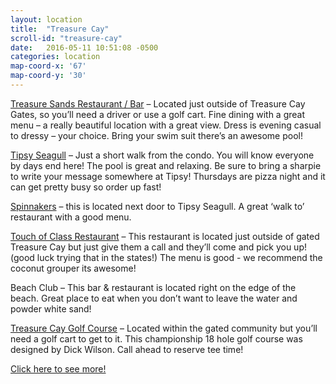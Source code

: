 ```yaml
---
layout: location
title:  "Treasure Cay"
scroll-id: "treasure-cay"
date:   2016-05-11 10:51:08 -0500
categories: location
map-coord-x: '67'
map-coord-y: '30'
---
```

[Treasure Sands Restaurant / Bar][treasure-sands] – Located just outside of Treasure Cay Gates, so you’ll need a driver or use a golf cart. Fine dining with a great menu – a really beautiful location with a great view. Dress is evening casual to dressy – your choice. Bring your swim suit there’s an awesome pool!

[Tipsy Seagull][tipsy-seagull] – Just a short walk from the condo. You will know everyone by days end here! The pool is great and relaxing. Be sure to bring a sharpie to write your message somewhere at Tipsy! Thursdays are pizza night and it can get pretty busy so order up fast!

[Spinnakers][spinnmakers] – this is located next door to Tipsy Seagull. A great ‘walk to’ restaurant with a good menu.

[Touch of Class Restaurant][touch-of-class] – This restaurant is located just outside of gated Treasure Cay but just give them a call and they’ll come and pick you up! (good luck trying that in the states!) The menu is good - we recommend the coconut grouper its awesome!

Beach Club – This bar & restaurant is located right on the edge of the beach. Great place to eat when you don’t want to leave the water and powder white sand!

[Treasure Cay Golf Course][golf] –  Located within the gated community but you’ll need a golf cart to get to it. This championship 18 hole golf course was designed by Dick Wilson. Call ahead to reserve tee time!

[Click here to see more!][treasure-cay]


[treasure-sands]: http://www.treasuresandsclub.com/
[tipsy-seagull]: http://www.thetipsyseagull.com/
[spinnmakers]: http://treasurecay.com/resort/dining/the-tipsy-seagull-pool-bar/
[touch-of-class]: http://www.bahamas.com/vendor/touch-class-restaurant-bar#zoom=14&lat=26.69685&lon=-77.31718&layers=00B0T

[golf]: http://treasurecay.com/golf/
[treasure-cay]: http://www.abacoescape.com/TreasureCay.html
